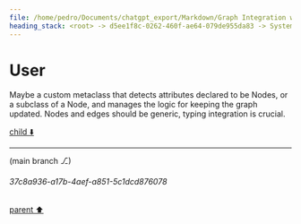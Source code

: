 ```yaml
---
file: /home/pedro/Documents/chatgpt_export/Markdown/Graph Integration with Dataclasses.md
heading_stack: <root> -> d5ee1f8c-0262-460f-ae64-079de955da83 -> System -> 4df2c66a-be68-4ed7-939e-5244c07c0394 -> System -> aaa29239-053e-4660-afbe-53e2c8bdaf73 -> User -> 68e1c43a-7d95-419f-8a58-ed77216df416 -> Assistant -> Design Goals -> Components -> Node Class -> Edge Class -> Graph Class -> Observers -> Complete Example -> aaa2b8c0-61e3-452c-ab9f-729395a2d79c -> User -> 14a21363-9c4f-4d33-b7f1-3eca1e79d29c -> Assistant -> 4a5e2a3f-ac57-4e0e-9048-1f1fc82073aa -> Tool -> cea21ee6-1cb1-4fc6-b2ce-a82138645c80 -> Assistant -> aaa27cc4-8bab-410d-ba5e-040a093984ca -> User
---
```

# User

Maybe a custom metaclass that detects attributes declared to be Nodes, or a subclass of a Node, and manages the logic for keeping the graph updated. Nodes and edges should be generic, typing integration is crucial.

[child ⬇️](#37c8a936-a17b-4aef-a851-5c1dcd876078)

---

(main branch ⎇)
###### 37c8a936-a17b-4aef-a851-5c1dcd876078
[parent ⬆️](#aaa27cc4-8bab-410d-ba5e-040a093984ca)
